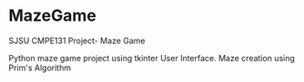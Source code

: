 # MazeGame
SJSU CMPE131 Project- Maze Game 

Python maze game project using tkinter User Interface.
Maze creation using Prim's Algorithm
